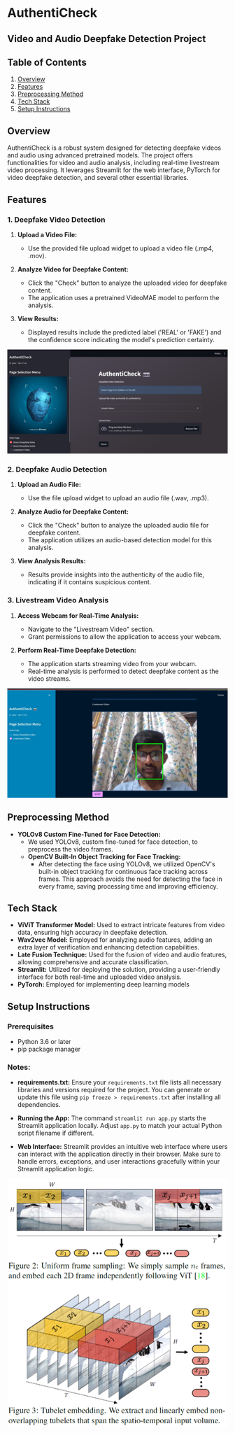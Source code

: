 # AuthentiCheck

## Video and Audio Deepfake Detection Project

## Table of Contents
1. [Overview](#overview)
2. [Features](#features)
3. [Preprocessing Method](#preprocessing-method)
4. [Tech Stack](#tech-stack)
5. [Setup Instructions](#setup-instructions)

## Overview

AuthentiCheck is a robust system designed for detecting deepfake videos and audio using advanced pretrained models. The project offers functionalities for video and audio analysis, including real-time livestream video processing. It leverages Streamlit for the web interface, PyTorch for video deepfake detection, and several other essential libraries.

## Features

### 1. Deepfake Video Detection

1. **Upload a Video File:**
   - Use the provided file upload widget to upload a video file (.mp4, .mov).

2. **Analyze Video for Deepfake Content:**
   - Click the "Check" button to analyze the uploaded video for deepfake content.
   - The application uses a pretrained VideoMAE model to perform the analysis.

3. **View Results:**
   - Displayed results include the predicted label ('REAL' or 'FAKE') and the confidence score indicating the model's prediction certainty.

![Deepfake Video](Images/i1.jpg)

### 2. Deepfake Audio Detection

1. **Upload an Audio File:**
   - Use the file upload widget to upload an audio file (.wav, .mp3).

2. **Analyze Audio for Deepfake Content:**
   - Click the "Check" button to analyze the uploaded audio file for deepfake content.
   - The application utilizes an audio-based detection model for this analysis.

3. **View Analysis Results:**
   - Results provide insights into the authenticity of the audio file, indicating if it contains suspicious content.

### 3. Livestream Video Analysis

1. **Access Webcam for Real-Time Analysis:**
   - Navigate to the "Livestream Video" section.
   - Grant permissions to allow the application to access your webcam.

2. **Perform Real-Time Deepfake Detection:**
   - The application starts streaming video from your webcam.
   - Real-time analysis is performed to detect deepfake content as the video streams.

![Livestream Analysis](Images/i2.jpg)

## Preprocessing Method
- **YOLOv8 Custom Fine-Tuned for Face Detection:**
    - We used YOLOv8, custom fine-tuned for face detection, to preprocess the video frames.
    - **OpenCV Built-In Object Tracking for Face Tracking:**
        - After detecting the face using YOLOv8, we utilized OpenCV's built-in object tracking for continuous face tracking across frames. This approach avoids the need for detecting the face in every frame, saving processing time and improving efficiency.

## Tech Stack

- **ViViT Transformer Model:** Used to extract intricate features from video data, ensuring high accuracy in deepfake detection.
- **Wav2vec Model:** Employed for analyzing audio features, adding an extra layer of verification and enhancing detection capabilities.
- **Late Fusion Technique:** Used for the fusion of video and audio features, allowing comprehensive and accurate classification.
- **Streamlit:** Utilized for deploying the solution, providing a user-friendly interface for both real-time and uploaded video analysis.
- **PyTorch:** Employed for implementing deep learning models

## Setup Instructions

### Prerequisites
- Python 3.6 or later
- pip package manager

### Notes:
- **requirements.txt:** Ensure your `requirements.txt` file lists all necessary libraries and versions required for the project. You can generate or update this file using `pip freeze > requirements.txt` after installing all dependencies.
  
- **Running the App:** The command `streamlit run app.py` starts the Streamlit application locally. Adjust `app.py` to match your actual Python script filename if different.
  
- **Web Interface:** Streamlit provides an intuitive web interface where users can interact with the application directly in their browser. Make sure to handle errors, exceptions, and user interactions gracefully within your Streamlit application logic.

![ViViT](Images/img_vivit.png)